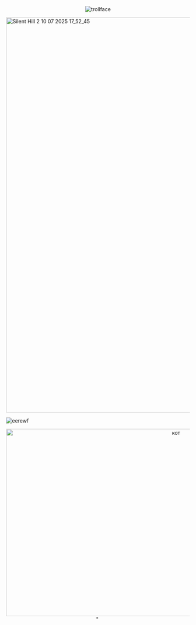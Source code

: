 ## 

<p align="center">
  <img src="https://komarev.com/ghpvc/?username=usslh&label=trollface&color=c8c3bd" alt="trollface" />
</p>

<img width="1920" height="1080" alt="Silent Hill 2   10 07 2025 17_52_45" src="https://github.com/user-attachments/assets/1118d88c-1830-46a7-ab8e-b3f7c9c6cdf3" />


![eerewf](https://64.media.tumblr.com/cea530748d95a22ef42d8a43a0c8ad11/1bb1188b9f039f48-f5/s75x75_c1/ab6f5e4a1c40f27aa1d4d1f982feef58b65e5c0b.gifv)



<p style="text-align: center; margin: 0;">
  <img src="https://64.media.tumblr.com/6fdd0d5f3aa482aa2b119666858b2fae/91d09dddd647fc1b-23/s540x810/6111880248270993ae60f40e6badb599553c1080.pnj" alt="" />
  <img width="916" height="512" alt="кот" src="https://github.com/user-attachments/assets/6aa4e0bd-ce63-4a47-96a9-cbde358923e7" />
" 
  <img src="https://64.media.tumblr.com/f1c908d6b3fd79305733a556bb7ad330/91d09dddd647fc1b-4c/s540x810/1facdeab93e90d3d1a653666cb7f7542ed8cac55.pnj" alt="" />
</p>


